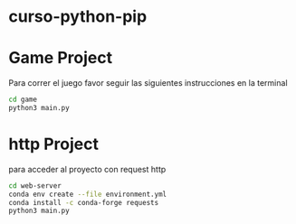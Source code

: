 # curso-python-pip

# Game Project

Para correr el juego favor seguir las siguientes instrucciones en la terminal 

```sh
cd game
python3 main.py
```

# http Project

para acceder al proyecto con request http

```sh
cd web-server
conda env create --file environment.yml
conda install -c conda-forge requests
python3 main.py
```
